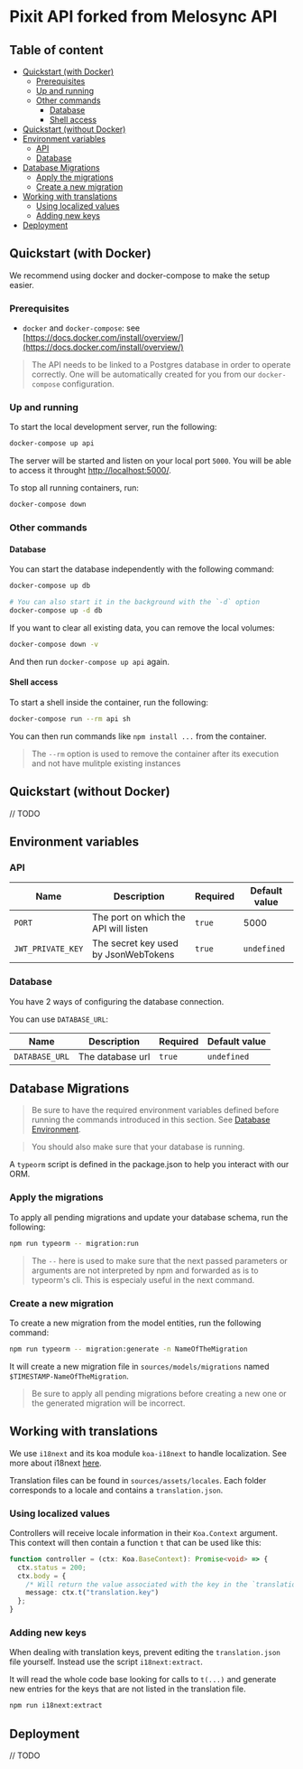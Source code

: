 # Pixit API **forked from Melosync API**


## Table of content

<!-- The section between the `toc` tags is automatically generated with `npm run readme:update` -->

<!-- toc -->

- [Quickstart (with Docker)](#quickstart-with-docker)
  * [Prerequisites](#prerequisites)
  * [Up and running](#up-and-running)
  * [Other commands](#other-commands)
    + [Database](#database)
    + [Shell access](#shell-access)
- [Quickstart (without Docker)](#quickstart-without-docker)
- [Environment variables](#environment-variables)
  * [API](#api)
  * [Database](#database-1)
- [Database Migrations](#database-migrations)
  * [Apply the migrations](#apply-the-migrations)
  * [Create a new migration](#create-a-new-migration)
- [Working with translations](#working-with-translations)
  * [Using localized values](#using-localized-values)
  * [Adding new keys](#adding-new-keys)
- [Deployment](#deployment)

<!-- tocstop -->

## Quickstart (with Docker)

We recommend using docker and docker-compose to make the setup easier.

### Prerequisites

- `docker` and `docker-compose`: see [https://docs.docker.com/install/overview/](https://docs.docker.com/install/overview/)

> The API needs to be linked to a Postgres database in order to operate correctly. One will be automatically created for you from our `docker-compose` configuration.

### Up and running

To start the local development server, run the following:

```sh
docker-compose up api
```

The server will be started and listen on your local port `5000`. You will be able to access it throught [http://localhost:5000/](http://localhost:5000/).

To stop all running containers, run:

```sh
docker-compose down
```

### Other commands

#### Database

You can start the database independently with the following command:

```sh
docker-compose up db

# You can also start it in the background with the `-d` option
docker-compose up -d db
```

If you want to clear all existing data, you can remove the local volumes:

```sh
docker-compose down -v
```

And then run `docker-compose up api` again.

#### Shell access

To start a shell inside the container, run the following:

```sh
docker-compose run --rm api sh
```

You can then run commands like `npm install ...` from the container.

> The `--rm` option is used to remove the container after its execution and not have mulitple existing instances

## Quickstart (without Docker)

// TODO

## Environment variables

### API

| Name | Description | Required | Default value |
|------|-------------|----------|---------------|
| `PORT` | The port on which the API will listen | `true` | 5000 |
| `JWT_PRIVATE_KEY` | The secret key used by JsonWebTokens | `true` | `undefined` |

### Database

You have 2 ways of configuring the database connection.

You can use `DATABASE_URL`:

| Name | Description | Required | Default value |
|------|-------------|----------|---------------|
| `DATABASE_URL` | The database url | `true` | `undefined` |

## Database Migrations

> Be sure to have the required environment variables defined before running the
> commands introduced in this section. See [Database Environment](#environment-variables).

> You should also make sure that your database is running.

A `typeorm` script is defined in the package.json to help you interact with our ORM.

### Apply the migrations

To apply all pending migrations and update your database schema, run the following:

```sh
npm run typeorm -- migration:run
```

> The `--` here is used to make sure that the next passed parameters or arguments
> are not interpreted by npm and forwarded as is to typeorm's cli. This is
> especialy useful in the next command.

### Create a new migration

To create a new migration from the model entities, run the following command:

```sh
npm run typeorm -- migration:generate -n NameOfTheMigration
```

It will create a new migration file in `sources/models/migrations` named
`$TIMESTAMP-NameOfTheMigration`.

> Be sure to apply all pending migrations before creating a new one or the generated migration will be incorrect.

## Working with translations

We use `i18next` and its koa module `koa-i18next` to handle localization.
See more about i18next [here](https://www.i18next.com/).

Translation files can be found in `sources/assets/locales`. Each folder corresponds to a locale and contains a `translation.json`.

### Using localized values

Controllers will receive locale information in their `Koa.Context` argument.
This context will then contain a function `t` that can be used like this:

```ts
function controller = (ctx: Koa.BaseContext): Promise<void> => {
  ctx.status = 200;
  ctx.body = {
    /* Will return the value associated with the key in the `translation.json` file */
    message: ctx.t("translation.key")
  };
}
```

### Adding new keys

When dealing with translation keys, prevent editing the `translation.json` file yourself. Instead use the script `i18next:extract`.

It will read the whole code base looking for calls to `t(...)` and generate new entries
for the keys that are not listed in the translation file.

```sh
npm run i18next:extract
```

## Deployment

// TODO
